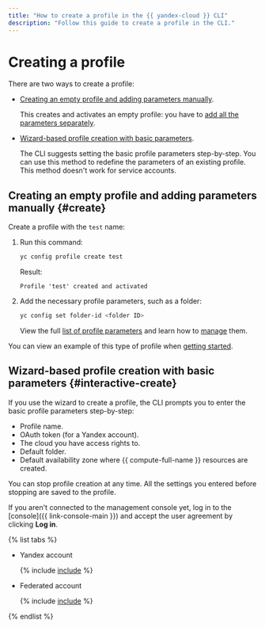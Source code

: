 ```yaml
---
title: "How to create a profile in the {{ yandex-cloud }} CLI"
description: "Follow this guide to create a profile in the CLI."
---
```


# Creating a profile

There are two ways to create a profile:
- [Creating an empty profile and adding parameters manually](#create).

   This creates and activates an empty profile: you have to [add all the parameters separately](manage-properties.md).
- [Wizard-based profile creation with basic parameters](#interactive-create).

   The CLI suggests setting the basic profile parameters step-by-step. You can use this method to redefine the parameters of an existing profile. This method doesn't work for service accounts.

## Creating an empty profile and adding parameters manually {#create}

Create a profile with the `test` name:
1. Run this command:

   ```bash
   yc config profile create test
   ```

   Result:

   ```text
   Profile 'test' created and activated
   ```


1. Add the necessary profile parameters, such as a folder:

   ```bash
   yc config set folder-id <folder ID>
   ```

   View the full [list of profile parameters](../../concepts/core-properties.md) and learn how to [manage](manage-properties.md) them.

You can view an example of this type of profile when [getting started](../../quickstart.md).

## Wizard-based profile creation with basic parameters {#interactive-create}



If you use the wizard to create a profile, the CLI prompts you to enter the basic profile parameters step-by-step:
* Profile name.
* OAuth token (for a Yandex account).
* The cloud you have access rights to.
* Default folder.
* Default availability zone where {{ compute-full-name }} resources are created.

You can stop profile creation at any time. All the settings you entered before stopping are saved to the profile.


If you aren't connected to the management console yet, log in to the [console]({{ link-console-main }}) and accept the user agreement by clicking **Log in**.

{% list tabs %}

- Yandex account

   {% include [include](../../../_includes/cli/create-profile.md) %}

- Federated account

   {% include [include](../../../_includes/cli/auth-federated-user.md) %}

{% endlist %}
